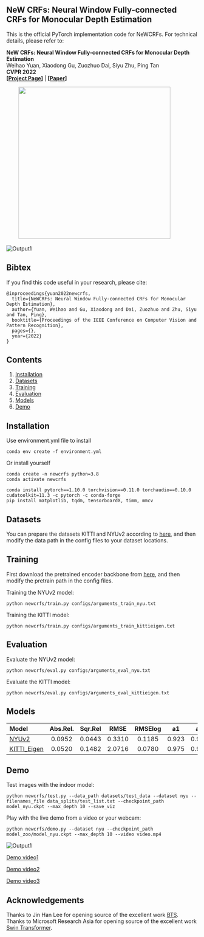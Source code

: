 ## NeW CRFs: Neural Window Fully-connected CRFs for Monocular Depth Estimation

This is the official PyTorch implementation code for NeWCRFs. For technical details, please refer to:

**NeW CRFs: Neural Window Fully-connected CRFs for Monocular Depth Estimation** <br />
Weihao Yuan, Xiaodong Gu, Zuozhuo Dai, Siyu Zhu, Ping Tan <br />
**CVPR 2022** <br />
**[[Project Page](https://weihaosky.github.io/newcrfs/)]** | 
**[[Paper](https://arxiv.org/abs/2203.01502)]** <br />


<p float="left">
  &emsp;&emsp; <img src="files/intro.png" width="400" />
</p>
<!-- <p float="left">
  <img src="files/office_00633.jpg" width="200" />
  <img src="files/office_00633_depth.jpg" width="200" />
  <img src="files/office_00633_pcd.jpg" width="240" />
</p> -->

![Output1](files/output_nyu2_compressed.gif)

## Bibtex
If you find this code useful in your research, please cite:

```
@inproceedings{yuan2022newcrfs,
  title={NeWCRFs: Neural Window Fully-connected CRFs for Monocular Depth Estimation},
  author={Yuan, Weihao and Gu, Xiaodong and Dai, Zuozhuo and Zhu, Siyu and Tan, Ping},
  booktitle={Proceedings of the IEEE Conference on Computer Vision and Pattern Recognition},
  pages={},
  year={2022}
}
```

## Contents
1. [Installation](#installation)
2. [Datasets](#datasets)
3. [Training](#training)
4. [Evaluation](#evaluation)
5. [Models](#models)
6. [Demo](#demo)

## Installation
Use environment.yml file to install 
```
conda env create -f environment.yml
```
Or install yourself
```
conda create -n newcrfs python=3.8
conda activate newcrfs

conda install pytorch==1.10.0 torchvision==0.11.0 torchaudio==0.10.0 cudatoolkit=11.3 -c pytorch -c conda-forge
pip install matplotlib, tqdm, tensorboardX, timm, mmcv
```


## Datasets
You can prepare the datasets KITTI and NYUv2 according to [here](https://github.com/cleinc/bts), and then modify the data path in the config files to your dataset locations.


## Training
First download the pretrained encoder backbone from [here](https://github.com/microsoft/Swin-Transformer), and then modify the pretrain path in the config files.

Training the NYUv2 model:
```
python newcrfs/train.py configs/arguments_train_nyu.txt
```

Training the KITTI model:
```
python newcrfs/train.py configs/arguments_train_kittieigen.txt
```


## Evaluation
Evaluate the NYUv2 model:
```
python newcrfs/eval.py configs/arguments_eval_nyu.txt
```

Evaluate the KITTI model:
```
python newcrfs/eval.py configs/arguments_eval_kittieigen.txt
```

## Models
| Model | Abs.Rel. | Sqr.Rel | RMSE | RMSElog | a1 | a2 | a3| SILog| 
| :--- | :---: | :---: | :---: |  :---: |  :---: |  :---: |  :---: |  :---: |
|[NYUv2](https://virutalbuy-public.oss-cn-hangzhou.aliyuncs.com/share/newcrfs/models/model_nyu.ckpt) | 0.0952 | 0.0443 | 0.3310 | 0.1185 | 0.923 | 0.992 | 0.998 | 9.1023 |
|[KITTI_Eigen](https://virutalbuy-public.oss-cn-hangzhou.aliyuncs.com/share/newcrfs/models/model_kittieigen.ckpt) | 0.0520 | 0.1482 | 2.0716 | 0.0780 | 0.975 | 0.997 | 0.999 | 6.9859 |


## Demo
Test images with the indoor model:
```
python newcrfs/test.py --data_path datasets/test_data --dataset nyu --filenames_file data_splits/test_list.txt --checkpoint_path model_nyu.ckpt --max_depth 10 --save_viz
```

Play with the live demo from a video or your webcam:
```
python newcrfs/demo.py --dataset nyu --checkpoint_path model_zoo/model_nyu.ckpt --max_depth 10 --video video.mp4
```

![Output1](files/output_nyu1_compressed.gif)

[Demo video1](https://www.youtube.com/watch?v=RrWQIpXoP2Y)

[Demo video2](https://www.youtube.com/watch?v=fD3sWH_54cg)

[Demo video3](https://www.youtube.com/watch?v=IztmOYZNirM)

## Acknowledgements
Thanks to Jin Han Lee for opening source of the excellent work [BTS](https://github.com/cleinc/bts).
Thanks to Microsoft Research Asia for opening source of the excellent work [Swin Transformer](https://github.com/microsoft/Swin-Transformer).
